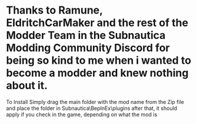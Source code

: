 # Thanks to Ramune, EldritchCarMaker and the rest of the Modder Team in the Subnautica Modding Community Discord for being so kind to me when i wanted to become a modder and knew nothing about it.

To Install Simply drag the main folder with the mod name from the Zip file and place the folder in Subnautica\BepInEx\plugins
after that, it should apply if you check in the game, depending on what the mod is
